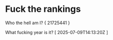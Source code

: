 # Fuck the rankings

Who the hell am I?
{ 21725441 }

What fucking year is it?
[ 2025-07-09T14:13:20Z ]

